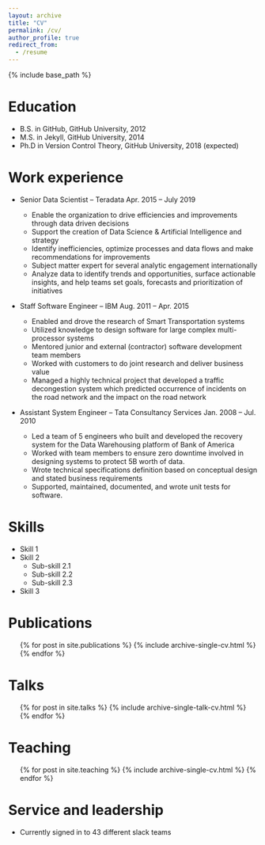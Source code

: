 ```yaml
---
layout: archive
title: "CV"
permalink: /cv/
author_profile: true
redirect_from:
  - /resume
---
```


{% include base_path %}

Education
======
* B.S. in GitHub, GitHub University, 2012
* M.S. in Jekyll, GitHub University, 2014
* Ph.D in Version Control Theory, GitHub University, 2018 (expected)

Work experience
======
* Senior Data Scientist – Teradata Apr. 2015 – July 2019
	* Enable the organization to drive efficiencies and improvements through data driven decisions
	* Support the creation of Data Science & Artificial Intelligence and strategy
	* Identify inefficiencies, optimize processes and data flows and make recommendations for improvements
	* Subject matter expert for several analytic engagement internationally
	* Analyze data to identify trends and opportunities, surface actionable insights, and help teams set goals, forecasts and
prioritization of initiatives


* Staff Software Engineer – IBM Aug. 2011 – Apr. 2015
	* Enabled and drove the research of Smart Transportation systems
	* Utilized knowledge to design software for large complex multi-processor systems
	* Mentored junior and external (contractor) software development team members
	* Worked with customers to do joint research and deliver business value
	* Managed a highly technical project that developed a traffic decongestion system which predicted occurrence of
incidents on the road network and the impact on the road network


* Assistant System Engineer – Tata Consultancy Services Jan. 2008 – Jul. 2010
	* Led a team of 5 engineers who built and developed the recovery system for the Data Warehousing platform of Bank
of America
	* Worked with team members to ensure zero downtime involved in designing systems to protect 5B worth of data.
	* Wrote technical specifications definition based on conceptual design and stated business requirements
	* Supported, maintained, documented, and wrote unit tests for software.

  
Skills
======
* Skill 1
* Skill 2
  * Sub-skill 2.1
  * Sub-skill 2.2
  * Sub-skill 2.3
* Skill 3

Publications
======
  <ul>{% for post in site.publications %}
    {% include archive-single-cv.html %}
  {% endfor %}</ul>
  
Talks
======
  <ul>{% for post in site.talks %}
    {% include archive-single-talk-cv.html %}
  {% endfor %}</ul>
  
Teaching
======
  <ul>{% for post in site.teaching %}
    {% include archive-single-cv.html %}
  {% endfor %}</ul>
  
Service and leadership
======
* Currently signed in to 43 different slack teams
